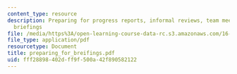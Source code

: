 ```yaml
---
content_type: resource
description: Preparing for progress reports, informal reviews, team meetings or other
  briefings
file: /media/https%3A/open-learning-course-data-rc.s3.amazonaws.com/16-621-experimental-projects-i-spring-2003/fff28898402dff9f500a42f890582122_preparing_for_breifings.pdf
file_type: application/pdf
resourcetype: Document
title: preparing_for_breifings.pdf
uid: fff28898-402d-ff9f-500a-42f890582122
---
```

